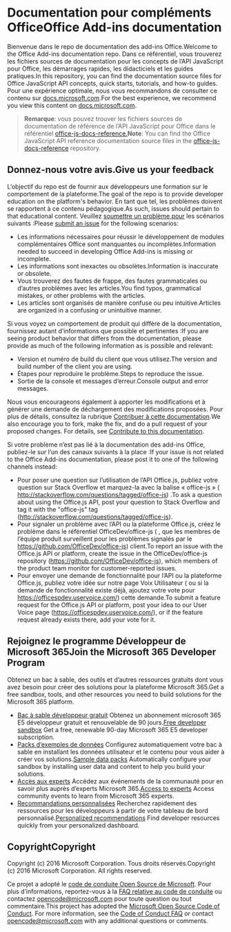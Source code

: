 # <a name="office-add-ins-documentation"></a><span data-ttu-id="ccfa0-101">Documentation pour compléments Office</span><span class="sxs-lookup"><span data-stu-id="ccfa0-101">Office Add-ins documentation</span></span>

<span data-ttu-id="ccfa0-102">Bienvenue dans le repo de documentation des add-ins Office.</span><span class="sxs-lookup"><span data-stu-id="ccfa0-102">Welcome to the Office Add-ins documentation repo.</span></span> <span data-ttu-id="ccfa0-103">Dans ce référentiel, vous trouverez les fichiers sources de documentation pour les concepts de l’API JavaScript pour Office, les démarrages rapides, les didacticiels et les guides pratiques.</span><span class="sxs-lookup"><span data-stu-id="ccfa0-103">In this repository, you can find the documentation source files for Office JavaScript API concepts, quick starts, tutorials, and how-to guides.</span></span> <span data-ttu-id="ccfa0-104">Pour une expérience optimale, nous vous recommandons de consulter ce contenu sur [docs.microsoft.com](https://docs.microsoft.com/office/dev/add-ins).</span><span class="sxs-lookup"><span data-stu-id="ccfa0-104">For the best experience, we recommend you view this content on [docs.microsoft.com](https://docs.microsoft.com/office/dev/add-ins).</span></span>

> <span data-ttu-id="ccfa0-105">**Remarque**: vous pouvez trouver les fichiers sources de documentation de référence de l’API JavaScript pour Office dans le référentiel [office-js-docs-reference.](https://github.com/OfficeDev/office-js-docs-reference)</span><span class="sxs-lookup"><span data-stu-id="ccfa0-105">**Note**: You can find the Office JavaScript API reference documentation source files in the [office-js-docs-reference](https://github.com/OfficeDev/office-js-docs-reference) repository.</span></span>

## <a name="give-us-your-feedback"></a><span data-ttu-id="ccfa0-106">Donnez-nous votre avis.</span><span class="sxs-lookup"><span data-stu-id="ccfa0-106">Give us your feedback</span></span>

<span data-ttu-id="ccfa0-107">L’objectif du repo est de fournir aux développeurs une formation sur le comportement de la plateforme.</span><span class="sxs-lookup"><span data-stu-id="ccfa0-107">The goal of the repo is to provide developer education on the platform's behavior.</span></span> <span data-ttu-id="ccfa0-108">En tant que tel, les problèmes doivent se rapportent à ce contenu pédagogique.</span><span class="sxs-lookup"><span data-stu-id="ccfa0-108">As such, issues should pertain to that educational content.</span></span> <span data-ttu-id="ccfa0-109">Veuillez [soumettre un problème pour](https://github.com/OfficeDev/office-js-docs-pr/issues) les scénarios suivants :</span><span class="sxs-lookup"><span data-stu-id="ccfa0-109">Please [submit an issue](https://github.com/OfficeDev/office-js-docs-pr/issues) for the following scenarios:</span></span>

 - <span data-ttu-id="ccfa0-110">Les informations nécessaires pour réussir le développement de modules complémentaires Office sont manquantes ou incomplètes.</span><span class="sxs-lookup"><span data-stu-id="ccfa0-110">Information needed to succeed in developing Office Add-ins is missing or incomplete.</span></span>
 - <span data-ttu-id="ccfa0-111">Les informations sont inexactes ou obsolètes.</span><span class="sxs-lookup"><span data-stu-id="ccfa0-111">Information is inaccurate or obsolete.</span></span>
 - <span data-ttu-id="ccfa0-112">Vous trouverez des fautes de frappe, des fautes grammaticales ou d’autres problèmes avec les articles.</span><span class="sxs-lookup"><span data-stu-id="ccfa0-112">You find typos, grammatical mistakes, or other problems with the articles.</span></span>
 - <span data-ttu-id="ccfa0-113">Les articles sont organisés de manière confuse ou peu intuitive.</span><span class="sxs-lookup"><span data-stu-id="ccfa0-113">Articles are organized in a confusing or unintuitive manner.</span></span>
 
<span data-ttu-id="ccfa0-114">Si vous voyez un comportement de produit qui diffère de la documentation, fournissez autant d’informations que possible et pertinentes :</span><span class="sxs-lookup"><span data-stu-id="ccfa0-114">If you are seeing product behavior that differs from the documentation, please provide as much of the following information as is possible and relevant:</span></span>

 - <span data-ttu-id="ccfa0-115">Version et numéro de build du client que vous utilisez.</span><span class="sxs-lookup"><span data-stu-id="ccfa0-115">The version and build number of the client you are using.</span></span>
 - <span data-ttu-id="ccfa0-116">Étapes pour reproduire le problème.</span><span class="sxs-lookup"><span data-stu-id="ccfa0-116">Steps to reproduce the issue.</span></span>
 - <span data-ttu-id="ccfa0-117">Sortie de la console et messages d’erreur.</span><span class="sxs-lookup"><span data-stu-id="ccfa0-117">Console output and error messages.</span></span>
 
<span data-ttu-id="ccfa0-p103">Nous vous encourageons également à apporter les modifications et à générer une demande de déchargement des modifications proposées. Pour plus de détails, consultez la rubrique [Contribuer à cette documentation](Contributing.md).</span><span class="sxs-lookup"><span data-stu-id="ccfa0-p103">We also encourage you to fork, make the fix, and do a pull request of your proposed changes. For details, see [Contribute to this documentation](Contributing.md).</span></span> 

<span data-ttu-id="ccfa0-120">Si votre problème n’est pas lié à la documentation des add-ins Office, publiez-le sur l’un des canaux suivants à la place :</span><span class="sxs-lookup"><span data-stu-id="ccfa0-120">If your issue is not related to the Office Add-ins documentation, please post it to one of the following channels instead:</span></span>

 - <span data-ttu-id="ccfa0-121">Pour poser une question sur l’utilisation de l’API Office.js, publiez votre question sur Stack Overflow et marquez-la avec la balise « office-js » ( http://stackoverflow.com/questions/tagged/office-js) .</span><span class="sxs-lookup"><span data-stu-id="ccfa0-121">To ask a question about using the Office.js API, post your question to Stack Overflow and tag it with the "office-js" tag (http://stackoverflow.com/questions/tagged/office-js).</span></span>
 - <span data-ttu-id="ccfa0-122">Pour signaler un problème avec l’API ou la plateforme Office.js, créez le problème dans le référentiel OfficeDev/office-js ( , que les membres de l’équipe produit surveillent pour les problèmes signalés par le https://github.com/OfficeDev/office-js) client.</span><span class="sxs-lookup"><span data-stu-id="ccfa0-122">To report an issue with the Office.js API or platform, create the issue in the OfficeDev/office-js repository (https://github.com/OfficeDev/office-js), which members of the product team monitor for customer-reported issues.</span></span>
 - <span data-ttu-id="ccfa0-123">Pour envoyer une demande de fonctionnalité pour l’API ou la plateforme Office.js, publiez votre idée sur notre page Voix Utilisateur ( ou si la demande de fonctionnalité existe déjà, ajoutez votre vote pour https://officespdev.uservoice.com/) cette demande.</span><span class="sxs-lookup"><span data-stu-id="ccfa0-123">To submit a feature request for the Office.js API or platform, post your idea to our User Voice page (https://officespdev.uservoice.com/), or if the feature request already exists there, add your vote for it.</span></span>
 
## <a name="join-the-microsoft-365-developer-program"></a><span data-ttu-id="ccfa0-124">Rejoignez le programme Développeur de Microsoft 365</span><span class="sxs-lookup"><span data-stu-id="ccfa0-124">Join the Microsoft 365 Developer Program</span></span>
<span data-ttu-id="ccfa0-125">Obtenez un bac à sable, des outils et d’autres ressources gratuits dont vous avez besoin pour créer des solutions pour la plateforme Microsoft 365.</span><span class="sxs-lookup"><span data-stu-id="ccfa0-125">Get a free sandbox, tools, and other resources you need to build solutions for the Microsoft 365 platform.</span></span>
- <span data-ttu-id="ccfa0-126">[Bac à sable développeur gratuit](https://developer.microsoft.com/microsoft-365/dev-program#Subscription) Obtenez un abonnement microsoft 365 E5 développeur gratuit et renouvelable de 90 jours.</span><span class="sxs-lookup"><span data-stu-id="ccfa0-126">[Free developer sandbox](https://developer.microsoft.com/microsoft-365/dev-program#Subscription) Get a free, renewable 90-day Microsoft 365 E5 developer subscription.</span></span>
- <span data-ttu-id="ccfa0-127">[Packs d’exemples de données](https://developer.microsoft.com/microsoft-365/dev-program#Sample) Configurez automatiquement votre bac à sable en installant les données utilisateur et le contenu pour vous aider à créer vos solutions.</span><span class="sxs-lookup"><span data-stu-id="ccfa0-127">[Sample data packs](https://developer.microsoft.com/microsoft-365/dev-program#Sample) Automatically configure your sandbox by installing user data and content to help you build your solutions.</span></span>
- <span data-ttu-id="ccfa0-128">[Accès aux experts](https://developer.microsoft.com/microsoft-365/dev-program#Experts) Accédez aux événements de la communauté pour en savoir plus auprès d’experts Microsoft 365.</span><span class="sxs-lookup"><span data-stu-id="ccfa0-128">[Access to experts](https://developer.microsoft.com/microsoft-365/dev-program#Experts) Access community events to learn from Microsoft 365 experts.</span></span>
- <span data-ttu-id="ccfa0-129">[Recommandations personnalisées](https://developer.microsoft.com/microsoft-365/dev-program#Recommendations) Recherchez rapidement des ressources pour les développeurs à partir de votre tableau de bord personnalisé.</span><span class="sxs-lookup"><span data-stu-id="ccfa0-129">[Personalized recommendations](https://developer.microsoft.com/microsoft-365/dev-program#Recommendations) Find developer resources quickly from your personalized dashboard.</span></span>


## <a name="copyright"></a><span data-ttu-id="ccfa0-130">Copyright</span><span class="sxs-lookup"><span data-stu-id="ccfa0-130">Copyright</span></span>

<span data-ttu-id="ccfa0-p104">Copyright (c) 2016 Microsoft Corporation. Tous droits réservés.</span><span class="sxs-lookup"><span data-stu-id="ccfa0-p104">Copyright (c) 2016 Microsoft Corporation. All rights reserved.</span></span>


<span data-ttu-id="ccfa0-p105">Ce projet a adopté le [code de conduite Open Source de Microsoft](https://opensource.microsoft.com/codeofconduct/). Pour plus d’informations, reportez-vous à la [FAQ relative au code de conduite](https://opensource.microsoft.com/codeofconduct/faq/) ou contactez [opencode@microsoft.com](mailto:opencode@microsoft.com) pour toute question ou tout commentaire.</span><span class="sxs-lookup"><span data-stu-id="ccfa0-p105">This project has adopted the [Microsoft Open Source Code of Conduct](https://opensource.microsoft.com/codeofconduct/). For more information, see the [Code of Conduct FAQ](https://opensource.microsoft.com/codeofconduct/faq/) or contact [opencode@microsoft.com](mailto:opencode@microsoft.com) with any additional questions or comments.</span></span>
